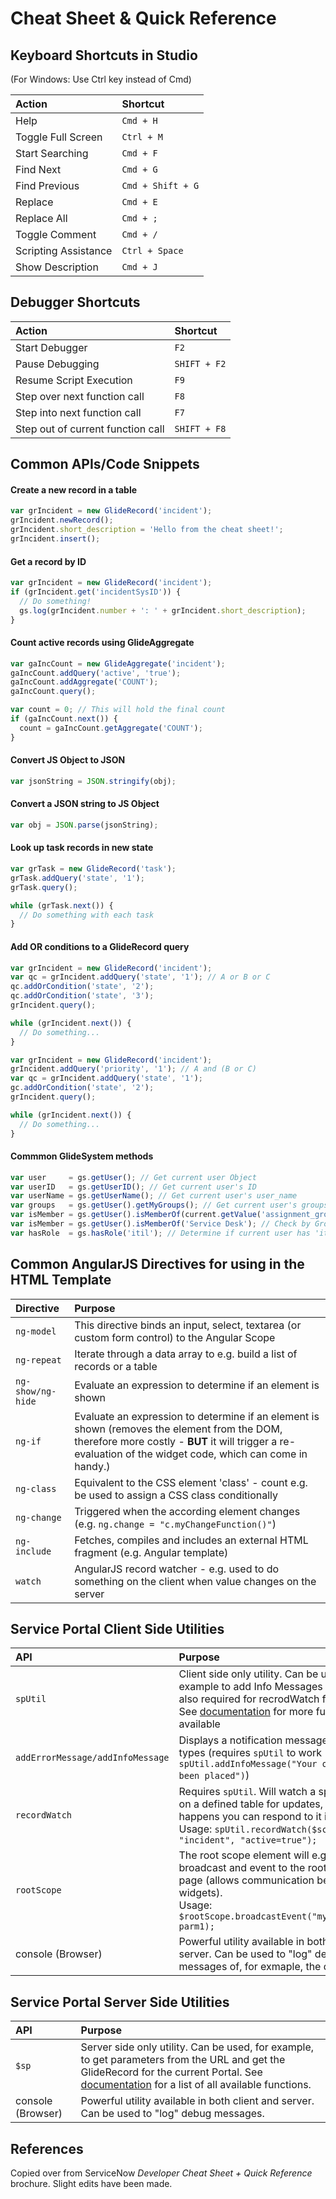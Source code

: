 # Cheat Sheet & Quick Reference

## Keyboard Shortcuts in Studio
(For Windows: Use Ctrl key instead of Cmd) <br>

| Action               | Shortcut          |
| :------------------- |:------------------|
| Help                 | `Cmd + H`         |
| Toggle Full Screen   | `Ctrl + M`        |
| Start Searching      | `Cmd + F`         |
| Find Next            | `Cmd + G`         |
| Find Previous        | `Cmd + Shift + G` |
| Replace              | `Cmd + E`         |
| Replace All          | `Cmd + ;`         |
| Toggle Comment       | `Cmd + /`         |
| Scripting Assistance | `Ctrl + Space`    |
| Show Description     | `Cmd + J`         |

## Debugger Shortcuts

| Action                            | Shortcut      |
| :-------------------------------- | :------------ |
| Start Debugger                    | `F2`          |
| Pause Debugging                   | `SHIFT + F2`  |
| Resume Script Execution           | `F9`          |
| Step over next function call      | `F8`          |
| Step into next function call      | `F7`          |
| Step out of current function call | `SHIFT + F8`  |

## Common APIs/Code Snippets
#### Create a new record in a table
```javascript
var grIncident = new GlideRecord('incident');
grIncident.newRecord();
grIncident.short_description = 'Hello from the cheat sheet!';
grIncident.insert();
```
#### Get a record by ID
```javascript
var grIncident = new GlideRecord('incident');
if (grIncident.get('incidentSysID')) {
  // Do something!
  gs.log(grIncident.number + ': ' + grIncident.short_description);
}
```
#### Count active records using GlideAggregate
```javascript
var gaIncCount = new GlideAggregate('incident');
gaIncCount.addQuery('active', 'true');
gaIncCount.addAggregate('COUNT');
gaIncCount.query();

var count = 0; // This will hold the final count
if (gaIncCount.next()) {
  count = gaIncCount.getAggregate('COUNT');
}
```
#### Convert JS Object to JSON
```javascript
var jsonString = JSON.stringify(obj);
```
#### Convert a JSON string to JS Object
```javascript
var obj = JSON.parse(jsonString);
```
#### Look up task records in new state
```javascript
var grTask = new GlideRecord('task');
grTask.addQuery('state', '1');
grTask.query();

while (grTask.next()) {
  // Do something with each task
}
```
#### Add OR conditions to a GlideRecord query
```javascript
var grIncident = new GlideRecord('incident');
var qc = grIncident.addQuery('state', '1'); // A or B or C
qc.addOrCondition('state', '2');
qc.addOrCondition('state', '3');
grIncident.query();

while (grIncident.next()) {
  // Do something...
}

var grIncident = new GlideRecord('incident');
grIncident.addQuery('priority', '1'); // A and (B or C)
var qc = grIncident.addQuery('state', '1');
gc.addOrCondition('state', '2');
grIncident.query();

while (grIncident.next()) {
  // Do something...  
}
```
#### Commmon GlideSystem methods
```javascript
var user     = gs.getUser(); // Get current user Object
var userID   = gs.getUserID(); // Get current user's ID
var userName = gs.getUserName(); // Get current user's user_name
var groups   = gs.getUser().getMyGroups(); // Get current user's groups
var isMember = gs.getUser().isMemberOf(current.getValue('assignment_group')); // Check by GroupID
var isMember = gs.getUser().isMemberOf('Service Desk'); // Check by Group Name
var hasRole  = gs.hasRole('itil'); // Determine if current user has 'itil' role
```

## Common AngularJS Directives for using in the HTML Template
| Directive         | Purpose        |
| :---------------- | :------------- |
| `ng-model`        | This directive binds an input, select, textarea (or custom form control) to the Angular Scope       |
| `ng-repeat`       | Iterate through a data array to e.g. build a list of records or a table |
| `ng-show/ng-hide` | Evaluate an expression to determine if an element is shown |
| `ng-if`           | Evaluate an expression to determine if an element is shown (removes the element from the DOM, therefore more costly - **BUT** it will trigger a re-evaluation of the widget code, which can come in handy.) |
| `ng-class`        | Equivalent to the CSS element 'class' - count e.g. be used to assign a CSS class conditionally  |
| `ng-change`       | Triggered when the according element changes (e.g. `ng.change = "c.myChangeFunction()"`) |
| `ng-include`     | Fetches, compiles and includes an external HTML fragment (e.g. Angular template) |
| `watch`          | AngularJS record watcher - e.g. used to do something on the client when value changes on the server  |

## Service Portal Client Side Utilities
| API                              | Purpose        |
| :------------------------------- | :------------- |
| `spUtil`                         | Client side only utility. Can be used for example to add Info Messages to the page - also required for recrodWatch functionality. See [documentation](https://docs.servicenow.com/bundle/madrid-application-development/page/app-store/dev_portal/API_reference/spUtil/concept/spUtilAPI.html) for more functions available |
| `addErrorMessage/addInfoMessage` | Displays a notification message of different types (requires `spUtil` to work - e.g. `spUtil.addInfoMessage("Your order has been placed")`)  |
| `recordWatch`                    | Requires `spUtil`. Will watch a specific query on a defined table for updates, if an update happens you can respond to it in real-time. <br>Usage: `spUtil.recordWatch($scope, "incident", "active=true");`  |
| `rootScope`                      | The root scope element will e.g. let you broadcast and event to the rootScope of the page (allows communication between widgets). <br> Usage: `$rootScope.broadcastEvent("myEvent.name", parm1);` |
| console (Browser)                | Powerful utility available in both client and server. Can be used to "log" debug messages of, for exmaple, the data object |

## Service Portal Server Side Utilities
| API               | Purpose        |
| :---------------- | :------------- |
| `$sp`             | Server side only utility. Can be used, for example, to get parameters from the URL and get the GlideRecord for the current Portal. See [documentation](https://docs.servicenow.com/bundle/madrid-application-development/page/app-store/dev_portal/API_reference/GlideSPScriptableScoped/concept/c_GlideSPScriptableScopedAPI.html) for a list of all available functions. |
| console (Browser) | Powerful utility available in both client and server. Can be used to "log" debug messages. |


## References
Copied over from ServiceNow _Developer Cheat Sheet + Quick Reference_ brochure. Slight edits have been made.
